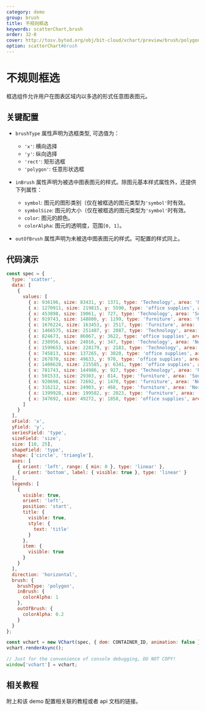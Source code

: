 ```yaml
---
category: demo
group: brush
title: 不规则框选
keywords: scatterChart,brush
order: 32-0
cover: http://tosv.byted.org/obj/bit-cloud/vchart/preview/brush/polygon-brush.png
option: scatterChart#brush
---
```


# 不规则框选

框选组件允许用户在图表区域内以多选的形式任意图表图元。

## 关键配置

- `brushType` 属性声明为选框类型, 可选值为：

  - `'x'`: 横向选择
  - `'y'`: 纵向选择
  - `'rect'`: 矩形选框
  - `'polygon'`: 任意形状选框

- `inBrush` 属性声明为被选中图表图元的样式。除图元基本样式属性外，还提供下列属性：
  - `symbol`: 图元的图形类别（仅在被框选的图元类型为`'symbol'`时有效。
  - `symbolSize`: 图元的大小（仅在被框选的图元类型为`'symbol'`时有效。
  - `color`: 图元的颜色。
  - `colorAlpha`: 图元的透明度，范围`[0, 1]`。
- `outOfBrush` 属性声明为未被选中图表图元的样式。可配置的样式同上。

## 代码演示

```javascript livedemo
const spec = {
  type: 'scatter',
  data: [
    {
      values: [
        { x: 936196, size: 83431, y: 1371, type: 'Technology', area: 'Northeast' },
        { x: 1270911, size: 219815, y: 5590, type: 'office supplies', area: 'Zhongnan' },
        { x: 453898, size: 19061, y: 727, type: 'Technology', area: 'Southwest' },
        { x: 919743, size: 148800, y: 1199, type: 'furniture', area: 'North China' },
        { x: 1676224, size: 163453, y: 2517, type: 'furniture', area: 'East China' },
        { x: 1466575, size: 251487, y: 2087, type: 'Technology', area: 'Zhongnan' },
        { x: 824673, size: 86067, y: 3622, type: 'office supplies', area: 'Northeast' },
        { x: 230956, size: 24016, y: 347, type: 'Technology', area: 'Northwest' },
        { x: 1599653, size: 228179, y: 2183, type: 'Technology', area: 'East China' },
        { x: 745813, size: 137265, y: 3020, type: 'office supplies', area: 'North China' },
        { x: 267870, size: 49633, y: 970, type: 'office supplies', area: 'Northwest' },
        { x: 1408628, size: 215585, y: 6341, type: 'office supplies', area: 'East China' },
        { x: 781743, size: 144986, y: 927, type: 'Technology', area: 'North China' },
        { x: 501533, size: 29303, y: 814, type: 'furniture', area: 'Southwest' },
        { x: 920698, size: 72692, y: 1470, type: 'furniture', area: 'Northeast' },
        { x: 316212, size: 24903, y: 468, type: 'furniture', area: 'Northwest' },
        { x: 1399928, size: 199582, y: 2023, type: 'furniture', area: 'Zhongnan' },
        { x: 347692, size: 49272, y: 1858, type: 'office supplies', area: 'Southwest' }
      ]
    }
  ],
  xField: 'x',
  yField: 'y',
  seriesField: 'type',
  sizeField: 'size',
  size: [10, 25],
  shapeField: 'type',
  shape: ['circle', 'triangle'],
  axes: [
    { orient: 'left', range: { min: 0 }, type: 'linear' },
    { orient: 'bottom', label: { visible: true }, type: 'linear' }
  ],
  legends: [
    {
      visible: true,
      orient: 'left',
      position: 'start',
      title: {
        visible: true,
        style: {
          text: 'title'
        }
      },
      item: {
        visible: true
      }
    }
  ],
  direction: 'horizontal',
  brush: {
    brushType: 'polygon',
    inBrush: {
      colorAlpha: 1
    },
    outOfBrush: {
      colorAlpha: 0.2
    }
  }
};

const vchart = new VChart(spec, { dom: CONTAINER_ID, animation: false });
vchart.renderAsync();

// Just for the convenience of console debugging, DO NOT COPY!
window['vchart'] = vchart;
```

## 相关教程

附上和该 demo 配置相关联的教程或者 api 文档的链接。
